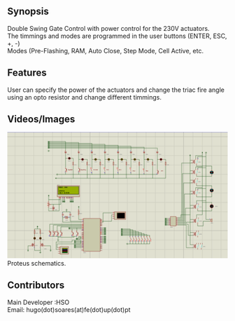 ## Synopsis

Double Swing Gate Control with power control for the 230V actuators.  
The timmings and modes are programmed in the user buttons (ENTER, ESC, +, -)  
Modes (Pre-Flashing, RAM, Auto Close, Step Mode, Cell Active, etc.
## Features 

User can specify the power of the actuators and change the triac fire angle using an opto resistor and change different timmings.  



## Videos/Images

![](./Images/SchThumbnail.png)
Proteus schematics.  


## Contributors

Main Developer :HSO  
Email: hugo(dot)soares(at)fe(dot)up(dot)pt

